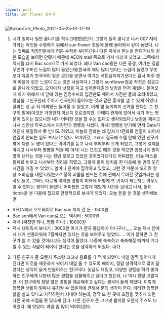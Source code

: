 ```yaml
---
layout: post
title: Sun flower 침투기
---
```

![KakaoTalk_Photo_2021-05-25-01-17-19](https://user-images.githubusercontent.com/50545088/119376529-03b3ef80-bcf7-11eb-8649-bb82e4f8480d.jpeg)

1. 내가 얼마나 일만 끝나기를 학수고대했었던가. 그렇게 일이 끝나고 나서 007 저리가라는 작전을 수행하기 위해서 sun flower 호텔에 몰래 들어와서 같이 놀았다. 나는 첫째로 직장인들에게 허튼 수작을 부린다거나 다른 쪽에서 한눈을 판다거나와 같은 모습을 보이면 안됐기 때문에 AEON mall 쪽으로 가서 내리게 되었고, 그쪽에서 텍시를 타서 Bac son으로 가게 되었다. 꽤나 Van cao랑은 다른 풍경, 여기는 정말 무언가 꾸며진 느낌이 많이 들었는데(한국이 때도 많이 탓다는 느낌이 들었고 무엇보다 유흥가 한국색이 짙은 공간을 보면서 여기는 베트남이라기보다는 흡사 파주 영어 마을과 같은 느낌이 드는 것은 사실이다.) 그렇게 sunflower침공 작전은 성공으로 끝나게 되었고, 오자마자 낮잠을 자고 싶어한다길래 낮잠을 먼저 재웠다. 들어오게 하기 위해서 내 앞에 있는 김정수씨의 입간판도 떼어서 사진만 몰래 오려내었고, 명찰을 그친구한테 주어서 한국인이 들어오는 것과 같은 흉내를 낼 수 있게 하였다. 결과는 성.공.적 어찌됐든 들어올 수 있었고, 어제 밤 늦게까지 선거를 한다는 그 친구의 말에(이것은 거짓인지 아닌지 모르겠지만, 구태여 관계에 있어서 내가 어느 명분이 있지는 않으니깐 내가 어떠한 것을 할 수는 없다고 생각되었다.) 낮잠을 재우고 나서 십만냥 하우스에서 짜장면과 짬뽕을 시켰다. 아차! 짬뽕을 받기에 먼저 Gate가 어딘지 헷갈려서 못 받기도 하였고, 이놈의 전화는 왜 갑자기 t전화로 연결이 되어서 연결이 안되는 일도 부지기수였다. 오마이갓, 그래서 결국에 호텔 안에 있던 친구가 밖에 다른 두 명이 있다는 이야기를 듣고 나서 부랴부랴 오게 되었고, 그렇게 결제를 마치고 나서부터 짬뽕을 먹을 때 아차! 나는 뜨겁고 매운 것을 먹으면 엄청나게 땀이 많이 난다는 것을 나는 정녕 모르고 있었던 것이었다으다으 어찌됐든, 티슈 박스를 통째로 비우고 나서부터 정리를 하였고, 그렇게 둘이 양치를 한 다음에 둘 만의 웃긴 시간을 가질 수 있었다. 얼마나 관계에 집착하고 있었고, 그런 것 때문에 오히려 항상 조바심을 내던 나였는가? 정작 괴물을 만드는 것에 관해서 무뎌진 것일까라는 생각도 들고, 그와도 다르게 이러한 경험이 미래에 어떻게 또 귀속이 되는지는 아무도 알 수 없다는 생각이 들었다. 어찌됐든 그렇게 재밌게 시간을 보내고 나서, 둘이 tictok을 본 다음에 집으로 안정적으로 보내게 되었다. 오늘 돈을 쓴 것을 생각해보면
- AEON에서 오토바이로 Bac son 까지 간 돈 : 1500원
- Bac son에서 Van cao로 오는 택시비 : 5000원
- 저녁 (짜장면 하나, 짬뽕 하나) : 10000원
- 택시 태워줘서 보내기 : 3000원
여기가 괜히 동남아가 아니구나,,,,,
오늘 택시 안에서 내가 선플라워에 7월까지만 있다는 것을 보여주고 말았다..... 이거 잘하면 그 친구가 알 수 있을 것이라고도 생각이 들었다.
나중에 촉촉하고 축축해질 때까지 기다릴 수 있는 사람이 되어야 한다는 것을 생각하게 되었다. 내가 

2. 다른 친구가 준 오렌지 주스랑 코코넛 음료를 다 먹게 되었다. 내일 일찍 일어나게 된다면 이것을 깨끗하게 씻어서 내일 줄 수 있도록 해야지, 정말 성격적으로 많이 닮았다는 생각이 들게 만들어주는 친구이다. 농담도 재밌고, 다양한 경험을 하기 좋아하는 친구에게 나한테 많은 경험을 선물해주고 싶다고 했는데, 나 역시 정말 고맙지만, 이 친구에게 정말 많은 경험을 제공해주고 싶다는 생각이 들게 되었다. 이렇게 행복한 생활이 얼마나 유지될 수 있을까에 관해서 문득 생각이 든다. 이러한 행복한 삶을 살고 있다고 지각하면서 지내야 하는데, 정작 또 한 곳에 초점을 맞추게 되면 다른 곳에 초점을 못 맞추게 된다. 다른 친구가 준 코코넛 물이랑 오렌지 주스도 다 먹었다. 꽤 맛있다. 과일 좀 많이 먹어야겠다.